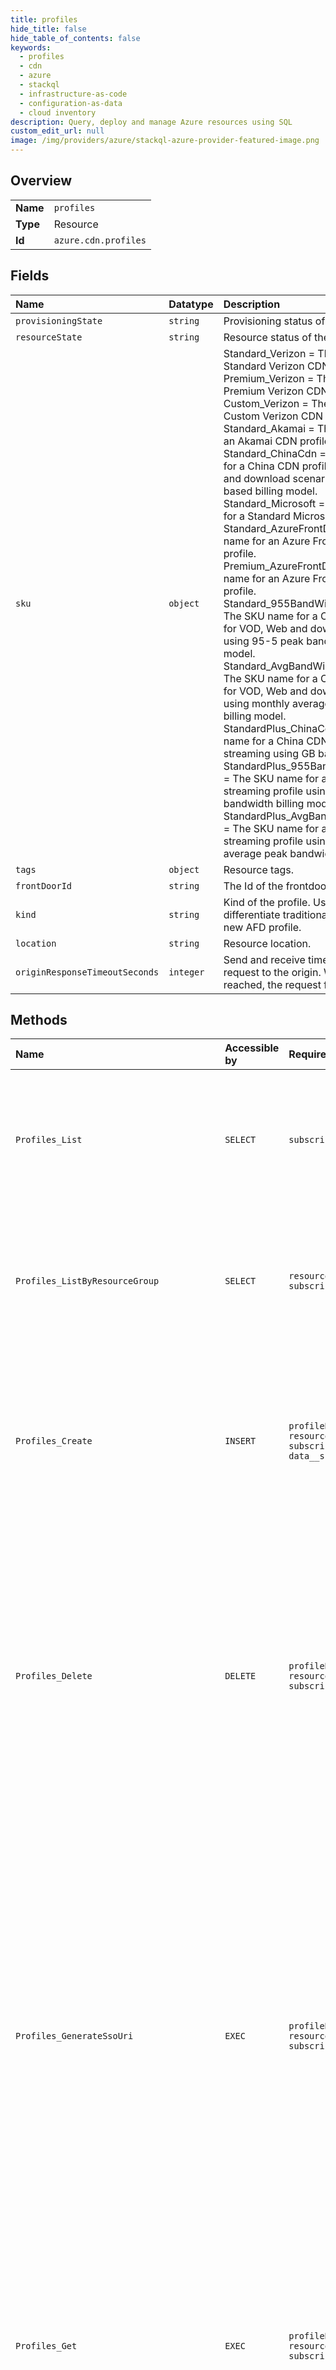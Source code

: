 ```yaml
---
title: profiles
hide_title: false
hide_table_of_contents: false
keywords:
  - profiles
  - cdn
  - azure    
  - stackql
  - infrastructure-as-code
  - configuration-as-data
  - cloud inventory
description: Query, deploy and manage Azure resources using SQL
custom_edit_url: null
image: /img/providers/azure/stackql-azure-provider-featured-image.png
---
```

  
    

## Overview
<table><tbody>
<tr><td><b>Name</b></td><td><code>profiles</code></td></tr>
<tr><td><b>Type</b></td><td>Resource</td></tr>
<tr><td><b>Id</b></td><td><code>azure.cdn.profiles</code></td></tr>
</tbody></table>

## Fields
| Name | Datatype | Description |
|:-----|:---------|:------------|
| `provisioningState` | `string` | Provisioning status of the profile. |
| `resourceState` | `string` | Resource status of the profile. |
| `sku` | `object` | Standard_Verizon = The SKU name for a Standard Verizon CDN profile.<br />Premium_Verizon = The SKU name for a Premium Verizon CDN profile.<br />Custom_Verizon = The SKU name for a Custom Verizon CDN profile.<br />Standard_Akamai = The SKU name for an Akamai CDN profile.<br />Standard_ChinaCdn = The SKU name for a China CDN profile for VOD, Web and download scenarios using GB based billing model.<br />Standard_Microsoft = The SKU name for a Standard Microsoft CDN profile.<br />Standard_AzureFrontDoor =  The SKU name for an Azure Front Door Standard profile.<br />Premium_AzureFrontDoor = The SKU name for an Azure Front Door Premium profile.<br />Standard_955BandWidth_ChinaCdn = The SKU name for a China CDN profile for VOD, Web and download scenarios using 95-5 peak bandwidth billing model.<br />Standard_AvgBandWidth_ChinaCdn = The SKU name for a China CDN profile for VOD, Web and download scenarios using monthly average peak bandwidth billing model.<br />StandardPlus_ChinaCdn = The SKU name for a China CDN profile for live-streaming using GB based billing model.<br />StandardPlus_955BandWidth_ChinaCdn = The SKU name for a China CDN live-streaming profile using 95-5 peak bandwidth billing model.<br />StandardPlus_AvgBandWidth_ChinaCdn = The SKU name for a China CDN live-streaming profile using monthly average peak bandwidth billing model.<br /> |
| `tags` | `object` | Resource tags. |
| `frontDoorId` | `string` | The Id of the frontdoor. |
| `kind` | `string` | Kind of the profile. Used by portal to differentiate traditional CDN profile and new AFD profile. |
| `location` | `string` | Resource location. |
| `originResponseTimeoutSeconds` | `integer` | Send and receive timeout on forwarding request to the origin. When timeout is reached, the request fails and returns. |
## Methods
| Name | Accessible by | Required Params | Description |
|:-----|:--------------|:----------------|:------------|
| `Profiles_List` | `SELECT` | `subscriptionId` | Lists all of the Azure Front Door Standard, Azure Front Door Premium, and CDN profiles within an Azure subscription. |
| `Profiles_ListByResourceGroup` | `SELECT` | `resourceGroupName, subscriptionId` | Lists all of the Azure Front Door Standard, Azure Front Door Premium, and CDN profiles within a resource group. |
| `Profiles_Create` | `INSERT` | `profileName, resourceGroupName, subscriptionId, data__sku` | Creates a new Azure Front Door Standard or Azure Front Door Premium or CDN profile with a profile name under the specified subscription and resource group. |
| `Profiles_Delete` | `DELETE` | `profileName, resourceGroupName, subscriptionId` | Deletes an existing  Azure Front Door Standard or Azure Front Door Premium or CDN profile with the specified parameters. Deleting a profile will result in the deletion of all of the sub-resources including endpoints, origins and custom domains. |
| `Profiles_GenerateSsoUri` | `EXEC` | `profileName, resourceGroupName, subscriptionId` | Generates a dynamic SSO URI used to sign in to the CDN supplemental portal. Supplemental portal is used to configure advanced feature capabilities that are not yet available in the Azure portal, such as core reports in a standard profile; rules engine, advanced HTTP reports, and real-time stats and alerts in a premium profile. The SSO URI changes approximately every 10 minutes. |
| `Profiles_Get` | `EXEC` | `profileName, resourceGroupName, subscriptionId` | Gets an Azure Front Door Standard or Azure Front Door Premium or CDN profile with the specified profile name under the specified subscription and resource group. |
| `Profiles_ListResourceUsage` | `EXEC` | `profileName, resourceGroupName, subscriptionId` | Checks the quota and actual usage of endpoints under the given Azure Front Door Standard or Azure Front Door Premium or CDN profile. |
| `Profiles_ListSupportedOptimizationTypes` | `EXEC` | `profileName, resourceGroupName, subscriptionId` | Gets the supported optimization types for the current profile. A user can create an endpoint with an optimization type from the listed values. |
| `Profiles_Update` | `EXEC` | `profileName, resourceGroupName, subscriptionId` | Updates an existing Azure Front Door Standard or Azure Front Door Premium or CDN profile with the specified profile name under the specified subscription and resource group. |
